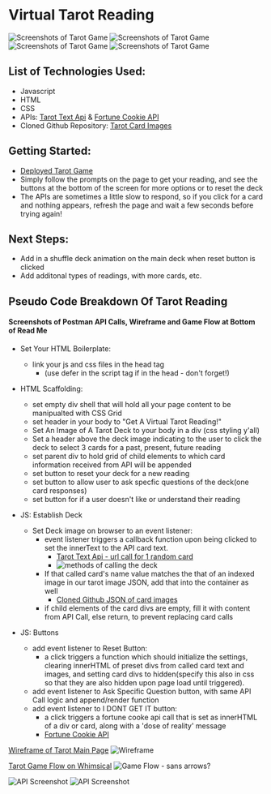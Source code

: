 # Virtual Tarot Reading

![Screenshots of Tarot Game](https://i.imgur.com/IvFlA38.png)
![Screenshots of Tarot Game](https://i.imgur.com/mujh7r5.png)
![Screenshots of Tarot Game](https://i.imgur.com/z06jfZK.png)
![Screenshots of Tarot Game](https://i.imgur.com/XWMqm5L.png)

## List of Technologies Used:
* Javascript
* HTML
* CSS
* APIs: [Tarot Text Api](https://rws-cards-api.herokuapp.com/api/v1/cards/random?n=1) & [Fortune Cookie API](https://api.adviceslip.com/advice)
* Cloned Github Repository: [Tarot Card Images]((https://github.com/equokka/tarot-json))

## Getting Started: 
* [Deployed Tarot Game](http://tarot-game.surge.sh/)
* Simply follow the prompts on the page to get your reading, and see the buttons at the bottom of the screen for more options or to reset the deck
* The APIs are sometimes a little slow to respond, so if you click for a card and nothing appears, refresh the page and wait a few seconds before trying again!

## Next Steps:
* Add in a shuffle deck animation on the main deck when reset button is clicked
* Add additonal types of readings, with more cards, etc.  
     
## Pseudo Code Breakdown Of Tarot Reading
#### **Screenshots of Postman API Calls, Wireframe and Game Flow at Bottom of Read Me**


* Set Your HTML Boilerplate:
  * link your js and css files in the head tag
    * (use defer in the script tag if in the head - don't forget!)
* HTML Scaffolding:
  * set empty div shell that will hold all your page content to be manipualted with CSS Grid
  * set header in your body to "Get A Virtual Tarot Reading!"
  * Set An Image of A Tarot Deck to your body in a div (css styling y'all)
  * Set a header above the deck image indicating to the user to click the deck to select 3 cards for a past, present, future reading
  * set parent div to hold grid of child elements to which card information received from API will be appended
  * set button to reset your deck for a new reading
  * set button to allow user to ask specfic questions of the deck(one card responses) 
  * set button for if a user doesn't like or understand their reading

* JS: Establish Deck
  * Set Deck image on browser to an event listener:
    * event listener triggers a callback function upon being clicked to set the innerText to the API card text.
      * [Tarot Text Api - url call for 1 random card](https://rws-cards-api.herokuapp.com/api/v1/cards/random?n=1) 
      * ![methods of calling the deck](https://i.imgur.com/J8a6R8h.png)
    * If that called card's name value matches the that of an indexed image in our tarot image JSON, add that into the container as well 
      * [Cloned Github JSON of card images](https://github.com/equokka/tarot-json)
    *  if child elements of the card divs are empty, fill it with content from API Call, else return, to prevent replacing card calls

* JS: Buttons
  * add event listener to Reset Button:
    * a click triggers a function which should initialize the settings, clearing innerHTML of preset divs from called card text and images, and setting card divs to hidden(specify this also in css so that they are also hidden upon page load until triggered).
  * add event listener to Ask Specific Question button, with same API Call logic and append/render function
  * add event listener to I DONT GET IT button:
    * a click triggers a fortune cooke api call that is set as innerHTML of a div or card, along with a 'dose of reality' message
    * [Fortune Cookie API](https://api.adviceslip.com/advice)

[Wireframe of Tarot Main Page](https://whimsical.com/tarot-LVEyEG58EggpCTPTT9a1Uv)
![Wireframe](https://i.imgur.com/EP1Br3V.png)

[Tarot Game Flow on Whimsical](https://whimsical.com/tarot-LVEyEG58EggpCTPTT9a1Uv)
![Game Flow - sans arrows?](https://i.imgur.com/I3XUTXw.png)

![API Screenshot](https://i.imgur.com/aBZP3hh.png)
![API Screenshot](https://i.imgur.com/LMxsNrw.png)